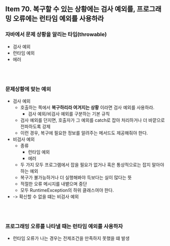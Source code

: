 ## Item 70. 복구할 수 있는 상황에는 검사 예외를, 프로그래밍 오류에는 런타임 예외를 사용하라

### 자바에서 문제 상황을 알리는 타입(throwable)
- 검사 예외
- 런타임 예외
- 에러

</br>
</br>

### 문제상황에 맞는 예외
- 검사 예외
    - 호출하는 쪽에서 __복구하리라 여겨지는 상황__ 이라면 검사 예외를 사용하라.
        - 검사 예외/비검사 예외를 구분하는 기본 규칙
    - 검사 예외를 던지면, 호출자가 그 예외를 catch로 잡아 처리하거나 더 바깥으로 전파하도록 강제
    - 이런 경우, 복구에 필요한 정보를 알려주는 메서드도 제공해줘야 한다.
- 비검사 예외
    - 종류
        - 런타임 예외
        - 에러
    - 두 가지 모두 프로그램에서 잡을 필요가 없거나 혹은 통상적으로는 잡지 말아야 하는 예외
    - 복구가 불가능하거나 더 실행해봐야 득보다는 실이 많다는 뜻
    - 적절한 오류 메시지를 내뱉으며 중단
    - 모두 RuntimeException의 하위 클래스여야 한다.
- -> 확신할 수 없을 떄는 비검사 예외

</br>
</br>
    
### **프로그래밍 오류를 나타낼 때는 런타임 예외를 사용하자**
- 런타임 오류가 나는 경우는 전제조건을 만족하지 못했을 떄 발생


</br>
</br>


</br>
</br>